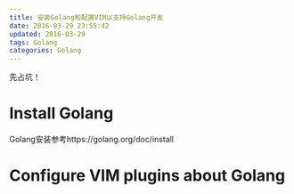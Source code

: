 ```yaml
---
title: 安装Golang和配置VIM以支持Golang开发
date: 2016-03-29 23:55:42
updated: 2016-03-29
tags: Golang
categories: Golang
---
```


先占坑！

# Install Golang
Golang安装参考https://golang.org/doc/install
# Configure VIM plugins about Golang

